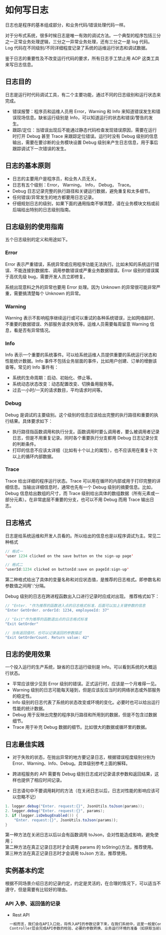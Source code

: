 # 如何写日志

日志也是程序的基本组成部分，和业务代码/错误处理代码一样。

对于分布式系统，很多时候日志是唯一有效的调试方法。一个典型的程序包括三分之一正常业务处理逻辑，三分之一异常业务处理，还有三分之一是 log 代码。 Log 代码在不同级别/不同详细程度记录了系统的运维运行状态和调试数据。

鉴于日志的重要性及不改变运行代码的要求，所有日志手工禁止用 AOP 这类工具来写日志信息。

## 日志目的

日志是运行时代码调试工具，有二个主要功能，通过不同的日志级别和运行状态来完成。

- 错误报警：程序员和运维人员用 Error，Warning 和 Info 来知道错误发生和错误现场信息。缺省运行级别是 Info，可以知道运行的状态和错误/警告的发生。
- 跟踪/定位：当错误出现后不能通过静态代码检查发现错误原因，需要在运行时打开 Debug 甚至 Trace 来跟踪定位错误。运行时没有 Debug 级别的信息输出，需要在要诊断的业务模块设置 Debug 级别来产生日志信息，用于事后跟踪调试下一次错误的发生。

## 日志的基本原则

- 日志的主要用户是程序员，和业务人员无关。
- 日志有五个级别：Error， Warning， Info， Debug， Trace。
- Debug 日志记录完整的执行路径和关键运行数据，避免重复和太多细节。
- 任何错误/异常发生的地方都要用日志记录。
- 仔细规划日志的级别，如果下面的通用指南不够清楚，请在业务模块文档或前后端给出特别的日志级别指南。

## 日志级别的使用指南

五个日志级别的定义和用途如下。

### Error

Error 表示严重错误，系统异常或应用程序功能无法执行。比如未知的系统运行错误、不能连接到数据库、调用参数错误或严重业务数据错误。Error 级别的错误属于高优先级 bug，需要开发人员立即修复。

系统出现意料之外的异常也要用 Error 处理。因为 Unknown 的异常很可能非常严重，需要搞清楚每个 Unknown 的异常。

### Warning

Warning 表示不影响程序继续运行或可以重试的各种系统错误，比如网络超时、不重要的数据错误、外部服务请求失败等。运维人员需要每周留意 Warning 信息，看是否有异常情况。

### Info

Info 表示一个重要的系统事件。可以给系统运维人员提供重要的系统运行状态和性能统计数据。Info 事件不包括业务层面的事件，比如用户创建、订单的增删该查等。常见的 Info 事件有：

- 系统的生命周期：启动、初始化、停止等。
- 系统动态状态改变：动态配置改变、切换备用服务等。
- 过去一小时/一天的请求数目，平均请求时间等。

### Debug

Debug 是调试的主要级别。这个级别的信息应该给出完整的执行路径和重要的执行结果。具体要求如下：

- 执行路径指函数调用和执行分支。函数调用时要么调用者，要么被调用者记录日志，但是不用重复记录。同时各个重要执行分支都用 Debug 日志记录分支的判断条件。
- 打印的信息不应该太详细（比如有十个以上的属性），也不应该用在重复十次以上的循环内部数据。

### Trace

Trace 给出详细的程序运行状态。Trace 可以用在循环的内部或用于打印完整的详细信息。当输出详细信息时，通常也先有一个 Debug 级别的摘要信息。比如，Debug 信息给出数组的尺寸，而 Trace 级别给出具体的数组数据（所有元素或一部分元素）。在非常底层不重要的分支，也可以不用 Debug 而用 Trace 输出日志。

## 日志格式

日志是给系统运维和开发人员看的。所以给出的信息也是以程序调试为主。常见二种格式

```java
// 格式一
'user 1234 clicked on the save button on the sign-up page'

// 格式二
'userId:1234 clicked on buttonId:save on pageId:sign-up'
```

第二种格式给出了具体的变量名称和对应状态值，是推荐的日志格式。即参数名和参数值之间用':'分隔。

Debug 级别的日志在跨进程函数出入口进行记录时应成对出现。 推荐格式如下：

```java
// "Enter. "作为推荐的函数进入点的日志格式标准，后面可以加上关键参数的信息
"Enter GetOrder. orderId: 1234, employeeId: 37"

// "Exit"作为推荐的函数退出点的日志格式标准
"Exit GetOrder"

// 当有返回值时，也可以记录返回的参数描述
"Exit GetOrderCount. Return value: 42"
```

## 日志的使用效果

一个投入运行的生产系统，缺省的日志运行级别是 Info。可以看到系统的大概运行状态。

- 平常应该很少见到 Error 级别的错误。正式运行时，应该是一个月难得一见。
- Warning 级别的日志可能每天碰到，但是应该反应当时的网络状态或外部服务的稳定性。
- Info 级别的日志代表了系统的状态改变或环境的变化。必要时也可以给出运行性能的统计数据。
- Debug 用于反映出完整的程序执行路径和所用到的数据，但是不包含过数据细节。
- Trace 用于补充 Debug 数据的细节。比如很大的数据或循环里的数据。

## 日志最佳实践

- 对于失败的状态，在抛出异常的地方要记录日志，根据错误程度级别分别为 Error、Warning、Info、Debug。具体级别参考上面的解释。

- 跨进程服务的 API 需要有 Debug 级别日志成对记录请求参数和返回结果，这样也提供了相应时间记录。

- 日志语句中不要调用耗时的方法（在关闭日志以后，日志对性能的影响应该可以忽略不记）

```java
1. logger.debug("Enter. request:{}", JsonUtils.toJson(params));
2. logger.debug("Enter. request:{}", params);
3. if (logger.isDebugEnabled()) {
    "Enter. request:{}", JsonUtils.toJson(params));
}
```

第一种方法在关闭日志以后以会有函数调用 toJson，会对性能造成影响，避免使用；  
第二种方法在真正记录日志时才会调用 params 的 toString()方法，推荐使用。
第三种方法在真正记录日志时才会调用 toJson 方法，推荐使用。

## 实例基本约定

根据不同场景介绍日志的记录约定，约定是灵活的，在合理的情况下，可以适当不遵守，但是需要有比较好的理由。

### API 入参、返回值的记录

- Rest API

```txt
  一般而言，我们会在API入口处，将传入API的参数记录下来，在我们系统中，这里一般是Controller层。
  Controller层会完成API参数的校验、必要的参数转换、业务运行环境的准备（如获取当前请求用户）、调用具体service。
```

